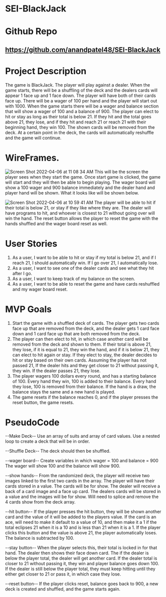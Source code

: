 # SEI-BlackJack

# Github Repo
## https://github.com/anandpatel48/SEI-BlackJack

# Project Description
The game is BlackJack. The player will play against a dealer. When the game starts, there will be a shuffling of the deck and the dealers cards will appear 1 face up and 1 face down. The player will have both of their cards face up. There will be a wager of 100 per hand and the player will start out with 1000. When the game starts there will be a wager and balance section that will show a wager of 100 and a balance of 900. The player can elect to hit or stay as long as their total is below 21. If they hit and the total goes above 21, they lose, and if they hit and reach 21 or reach 21 with their beginning hand, they win 100. The shown cards will be removed from the deck. At a certain point in the deck, the cards will automatically reshuffle and the game will continue. 

# WireFrames. 

![Screen Shot 2022-04-06 at 11 08 34 AM](https://user-images.githubusercontent.com/101526418/162012584-fa1a33ff-c8a9-4860-aa3a-b2b102f045e2.png)
This will be the screen the player sees when they start the game. Once start game is clicked, the game will start and they will then be able to begin playing. The wager board will show a 100 wager and 900 balance immediately and the dealer hand and player hand will be shown. What it looks like will be shown below. 


![Screen Shot 2022-04-06 at 10 59 41 AM](https://user-images.githubusercontent.com/101526418/162012886-c46da089-471e-4ed6-bb61-33a989338630.png)
The player will be able to hit if their total is below 21, or stay if they like where they are. The dealer will have programs to hit, and whoever is closest to 21 without going over will win the hand. The reset button allows the player to reset the game with the hands shuffled and the wager board reset as well.

# User Stories
1. As a user, I want to be able to hit or stay if my total is below 21, and if I reach 21, I should automatically win. If I go over 21, I automatically lose.
2. As a user, I want to see one of the dealer cards and see what they hit after I go.
3. As a user, I want to keep track of my balance on the screen.
4. As a user, I want to be able to reset the game and have cards reshuffled and my wager board reset.

# MVP Goals
1. Start the game with a shuffled deck of cards. The player gets two cards face up that are removed from the deck, and the dealer gets 1 card face down and 1 card face up that are both removed from the deck. 
2. The player can then elect to hit, in which case another card will be removed from the deck and shown to them. If their total is above 21, they lose, if it is equal to 21, they win the hand, and if it is below 21, they can elect to hit again or stay. If they elect to stay, the dealer decides to hit or stay based on their own cards. Assuming the player has not passed 21, If the dealer hits and they get closer to 21 without passing it, they win. If the dealer passes 21, they lose. 
3. The player wagers 100 dollars every round, and has a starting balance of 100. Every hand they win, 100 is added to their balance. Every hand they lose, 100 is removed from their balance. If the hand is a draw, the balance stays the same and a new hand is played. 
4. The game resets if the balance reaches 0, and if the player presses the reset button, the game resets.

# PseudoCode
--Make Deck--
Use an array of suits and array of card values. Use a nested loop to create a deck that will be in order.

--Shuffle Deck--
The deck should then be shuffled. 

--wager board--
Create variables in which wager = 100 and balance = 900
The wager will show 100 and the balance will show 900.

--show hands--
From the randomized deck, the player will receive two images linked to the first two cards in the array. The player will have their cards stored in a value. The cards will be for show. The dealer will receive a back of a card image and a face up card. The dealers cards will be stored in a value and the images will be for show. Will need to splice and remove the 4 cards show from the deck array.

--hit button--
If the player presses the hit button, they will be shown another card and the value of it will be added to the players value. If the card is an ace, will need to make it default to a value of 10, and then make it a 1 if the total eclipses 21 when it is a 10 and is less than 21 when it is a 1. 
If the player clicks this button and the value is above 21, the player automatically loses. The balance is subtracted by 100. 

--stay button--
When the player selects this, their total is locked in for that hand. The dealer then shows their face down card. The if the dealer is below the player total, the dealer will get another card. If the dealer total is closer to 21 without passing it, they win and player balance goes down 100. If the dealer is still below the player total, they must keep hitting until they either get closer to 21 or pass it, in which case they lose. 

--reset button--
If the player clicks reset, balance goes back to 900, a new deck is created and shuffled, and the game starts again. 
